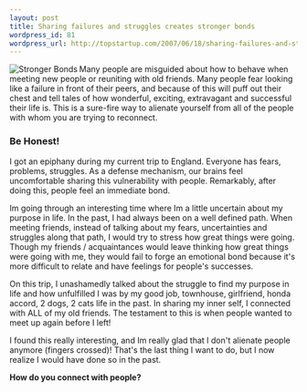 ```yaml
--- 
layout: post
title: Sharing failures and struggles creates stronger bonds
wordpress_id: 81
wordpress_url: http://topstartup.com/2007/06/18/sharing-failures-and-struggles-creates-stronger-bonds/
---
```

<img src="http://topstartup.com/wp-content/uploads/2007/06/duver.thumbnail.jpg" alt="Stronger Bonds" align="left" />Many people are misguided about how to behave when meeting new people or reuniting with old friends. Many people fear looking like a failure in front of their peers, and because of this will puff out their chest and tell tales of how wonderful, exciting, extravagant and successful their life is. This is a sure-fire way to alienate yourself from all of the people with whom you are trying to reconnect.
<!--more-->
<h3>Be Honest!</h3>
I got an epiphany during my current trip to England. Everyone has fears, problems, struggles. As a defense mechanism, our brains feel uncomfortable sharing this vulnerability with people. Remarkably, after doing this, people feel an immediate bond.

Im going through an interesting time where Im a little uncertain about my purpose in life. In the past, I had always been on a well defined path. When meeting friends, instead of talking about my fears, uncertainties and struggles along that path, I would try to stress how great things were going. Though my friends / acquaintances would leave thinking how great things were going with me, they would fail to forge an emotional bond because it's more difficult to relate and have feelings for people's successes.

On this trip, I unashamedly talked about the struggle to find my purpose in life and how unfulfilled I was by my good job, townhouse, girlfriend, honda accord, 2 dogs, 2 cats life in the past. In sharing my inner self, I connected with ALL of my old friends. The testament to this is when people wanted to meet up again before I left!

I found this really interesting, and Im really glad that I don't alienate people anymore (fingers crossed)! That's the last thing I want to do, but I now realize I would have done so in the past.

<strong>How do you connect with people?</strong>
